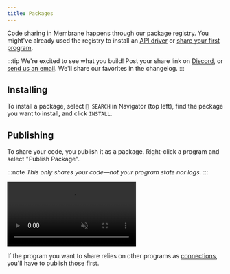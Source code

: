 ```yaml
---
title: Packages
---
```


Code sharing in Membrane happens through our package registry. You might've already used the registry to install an [API driver](/concepts/drivers) or [share your first program](/getting-started/hello-world/#sharing-your-code).

:::tip
We're excited to see what you build! Post your share link on [Discord](https://discord.gg/4RHyJDV8kj), or [send us an email](mailto:contact@membrane.io). We'll share our favorites in the changelog.
:::

## Installing

To install a package, select `🔎 SEARCH` in Navigator (top left), find the package you want to install, and click `INSTALL`.

## Publishing

To share your code, you publish it as a package. Right-click a program and select "Publish Package".

:::note
_This only shares your code—not your program state nor logs._
:::

<video src="/cloud-assets/publish-package.mp4" muted autoplay controls></video>

If the program you want to share relies on other programs as [connections](/concepts/connections), you'll have to publish those first.

<!-- ## Unpublishing

To unpublish a package, right-click the program to select "Publish Package..." (same as publishing), and click `UNPUBLISH`.

If other packages point to the package you want to unpublish as a dependency, you'll have to unpublish those first, or re-publish them using a different connection. -->
